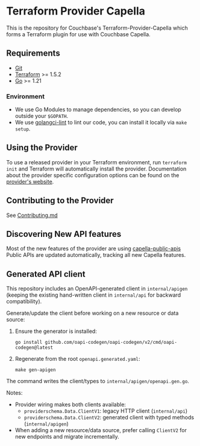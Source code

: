 # Terraform Provider Capella 

This is the repository for Couchbase's Terraform-Provider-Capella which forms a Terraform plugin for use with Couchbase Capella.

## Requirements

- [Git](https://git-scm.com/)
- [Terraform](https://www.terraform.io/downloads.html) >= 1.5.2
- [Go](https://golang.org/doc/install) >= 1.21

### Environment

- We use Go Modules to manage dependencies, so you can develop outside your `$GOPATH`.
- We use [golangci-lint](https://github.com/golangci/golangci-lint) to lint our code, you can install it locally via `make setup`.

## Using the Provider

To use a released provider in your Terraform environment, run `terraform init` and Terraform will automatically install the provider.
Documentation about the provider specific configuration options can be found on the [provider's website](https://developer.hashicorp.com/terraform/language/providers).

## Contributing to the Provider
See [Contributing.md](https://github.com/couchbasecloud/terraform-provider-couchbase-capella/blob/main/CONTRIBUTING.md)

## Discovering New API features

Most of the new features of the provider are using [capella-public-apis](https://docs.couchbase.com/cloud/management-api-guide/management-api-intro.html)
Public APIs are updated automatically, tracking all new Capella features.

## Generated API client

This repository includes an OpenAPI-generated client in `internal/apigen` (keeping the existing hand-written client in `internal/api` for backward compatibility).

Generate/update the client before working on a new resource or data source:

1) Ensure the generator is installed:

   `go install github.com/oapi-codegen/oapi-codegen/v2/cmd/oapi-codegen@latest`

2) Regenerate from the root `openapi.generated.yaml`:

   `make gen-apigen`

The command writes the client/types to `internal/apigen/openapi.gen.go`.

Notes:
- Provider wiring makes both clients available:
  - `providerschema.Data.ClientV1`: legacy HTTP client (`internal/api`)
  - `providerschema.Data.ClientV2`: generated client with typed methods (`internal/apigen`)
- When adding a new resource/data source, prefer calling `ClientV2` for new endpoints and migrate incrementally.
